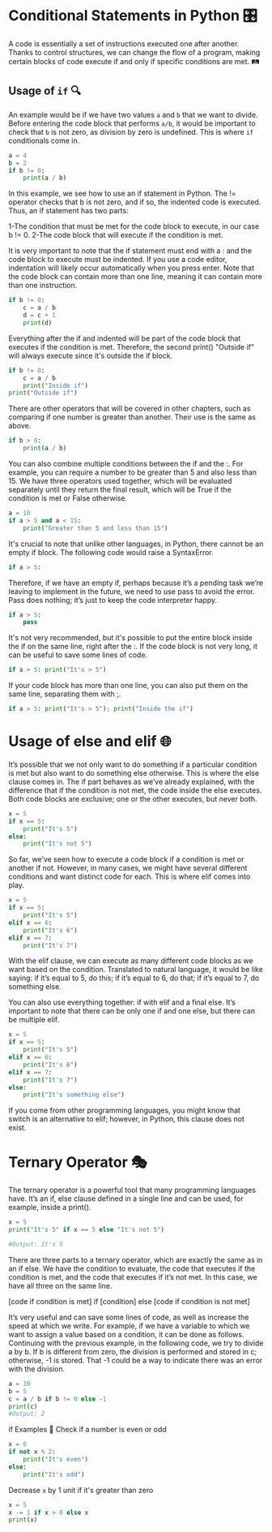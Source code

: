 # Conditional Statements in Python 🎛️

A code is essentially a set of instructions executed one after another. Thanks to control structures, we can change the flow of a program, making certain blocks of code execute if and only if specific conditions are met. 🛤️

## Usage of `if` 🔍

An example would be if we have two values `a` and `b` that we want to divide. Before entering the code block that performs `a/b`, it would be important to check that `b` is not zero, as division by zero is undefined. This is where `if` conditionals come in.

```python
a = 4
b = 2
if b != 0:
    print(a / b)
```
In this example, we see how to use an if statement in Python. The != operator checks that b is not zero, and if so, the indented code is executed. Thus, an if statement has two parts:

1-The condition that must be met for the code block to execute, in our case b != 0.
2-The code block that will execute if the condition is met.

It is very important to note that the if statement must end with a : and the code block to execute must be indented. If you use a code editor, indentation will likely occur automatically when you press enter. Note that the code block can contain more than one line, meaning it can contain more than one instruction.

```Python
if b != 0:
    c = a / b
    d = c + 1
    print(d)
```


Everything after the if and indented will be part of the code block that executes if the condition is met. Therefore, the second print() "Outside if" will always execute since it's outside the if block.
```Python
if b != 0:
    c = a / b
    print("Inside if")
print("Outside if")
```

There are other operators that will be covered in other chapters, such as comparing if one number is greater than another. Their use is the same as above.
```Python
if b > 0:
    print(a / b)
```
You can also combine multiple conditions between the if and the :. For example, you can require a number to be greater than 5 and also less than 15. We have three operators used together, which will be evaluated separately until they return the final result, which will be True if the condition is met or False otherwise.
```Python
a = 10
if a > 5 and a < 15:
    print("Greater than 5 and less than 15")
```

It's crucial to note that unlike other languages, in Python, there cannot be an empty if block. The following code would raise a SyntaxError.
```Python
if a > 5:
```

Therefore, if we have an empty if, perhaps because it’s a pending task we’re leaving to implement in the future, we need to use pass to avoid the error. Pass does nothing; it’s just to keep the code interpreter happy.
```Python
if a > 5:
    pass
```
It's not very recommended, but it's possible to put the entire block inside the if on the same line, right after the :. If the code block is not very long, it can be useful to save some lines of code.
```Python
if a > 5: print("It's > 5")
```
If your code block has more than one line, you can also put them on the same line, separating them with ;.
```Python
if a > 5: print("It's > 5"); print("Inside the if")
```

 # Usage of else and elif 🌐

It’s possible that we not only want to do something if a particular condition is met but also want to do something else otherwise. This is where the else clause comes in. The if part behaves as we’ve already explained, with the difference that if the condition is not met, the code inside the else executes. Both code blocks are exclusive; one or the other executes, but never both.
```Python
x = 5
if x == 5:
    print("It's 5")
else:
    print("It's not 5")
```
So far, we’ve seen how to execute a code block if a condition is met or another if not. However, in many cases, we might have several different conditions and want distinct code for each. This is where elif comes into play.
```Python
x = 5
if x == 5:
    print("It's 5")
elif x == 6:
    print("It's 6")
elif x == 7:
    print("It's 7")
```

With the elif clause, we can execute as many different code blocks as we want based on the condition. Translated to natural language, it would be like saying: if it’s equal to 5, do this; if it’s equal to 6, do that; if it’s equal to 7, do something else.

You can also use everything together: if with elif and a final else. It’s important to note that there can be only one if and one else, but there can be multiple elif.
```Python
x = 5
if x == 5:
    print("It's 5")
elif x == 6:
    print("It's 6")
elif x == 7:
    print("It's 7")
else:
    print("It's something else")
```

If you come from other programming languages, you might know that switch is an alternative to elif; however, in Python, this clause does not exist.

 # Ternary Operator 🎭
The ternary operator is a powerful tool that many programming languages have. It’s an if, else clause defined in a single line and can be used, for example, inside a print().
```Python
x = 5
print("It's 5" if x == 5 else "It's not 5")

#Output: It's 5
```
There are three parts to a ternary operator, which are exactly the same as in an if else. We have the condition to evaluate, the code that executes if the condition is met, and the code that executes if it’s not met. In this case, we have all three on the same line.

[code if condition is met] if [condition] else [code if condition is not met]


It’s very useful and can save some lines of code, as well as increase the speed at which we write. For example, if we have a variable to which we want to assign a value based on a condition, it can be done as follows. Continuing with the previous example, in the following code, we try to divide a by b. If b is different from zero, the division is performed and stored in c; otherwise, -1 is stored. That -1 could be a way to indicate there was an error with the division.
```Python
a = 10
b = 5
c = a / b if b != 0 else -1
print(c)
#Output: 2
```

if Examples 📝
Check if a number is even or odd
```Python
x = 6
if not x % 2:
    print("It's even")
else:
    print("It's odd")
```
Decrease `x` by 1 unit if it's greater than zero
```Python
x = 5
x -= 1 if x > 0 else x
print(x)
```
